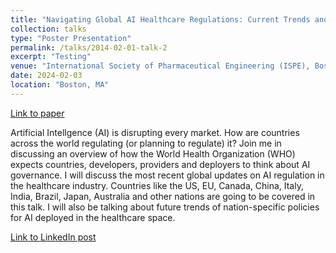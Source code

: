 ```yaml
---
title: "Navigating Global AI Healthcare Regulations: Current Trends and Future Perspectives"
collection: talks
type: "Poster Presentation"
permalink: /talks/2014-02-01-talk-2
excerpt: "Testing"
venue: "International Society of Pharmaceutical Engineering (ISPE), Boston Area Chapter"
date: 2024-02-03
location: "Boston, MA"
---
```


[Link to paper](https://northeastern-my.sharepoint.com/:w:/r/personal/chakraborty_at_northeastern_edu/Documents/RGA%206223_paper.docx?d=w82059ce7ba8a452aad0cde8e5cb69c53&csf=1&web=1&e=h1MA2A)

Artificial Intellgence (AI) is disrupting every market. How are countries across the world regulating (or planning to regulate) it? Join me in discussing an overview of how the World Health Organization (WHO) expects countries, developers, providers and deployers to think about AI governance. I will discuss the most recent global updates on AI regulation in the healthcare industry. Countries like the US, EU, Canada, China, Italy, India, Brazil, Japan, Australia and other nations are going to be covered in this talk. I will also be talking about future trends of nation-specific policies for AI deployed in the healthcare space. 

[Link to LinkedIn post](https://www.linkedin.com/posts/attrayeec_ispe-artificialintelligence-healthcare-activity-7159688601117597696-1FOr?utm_source=share&utm_medium=member_desktop)